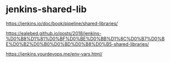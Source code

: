 # jenkins-shared-lib
https://jenkins.io/doc/book/pipeline/shared-libraries/

https://ealebed.github.io/posts/2018/jenkins-%D0%B8%D1%81%D0%BF%D0%BE%D0%BB%D1%8C%D0%B7%D0%BE%D0%B2%D0%B0%D0%BD%D0%B8%D0%B5-shared-libraries/

https://jenkins.yourdevops.me/env-vars.html/